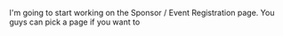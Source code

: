 I'm going to start working on the Sponsor / Event Registration page. You guys can pick a page if you want to

